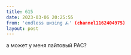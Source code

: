 ```yaml
---
title: 615
date: 2023-03-06 20:25:55
from: 'endless шизing ⍼' (channel1162404975)
layout: post
---
```


а может у меня лайтовый РАС?
